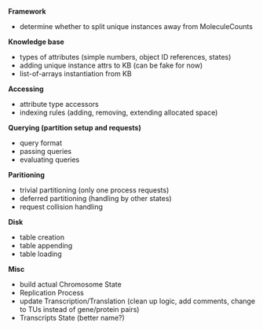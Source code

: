**Framework**
 * determine whether to split unique instances away from MoleculeCounts

**Knowledge base**
 * types of attributes (simple numbers, object ID references, states)
 * adding unique instance attrs to KB (can be fake for now)
 * list-of-arrays instantiation from KB

**Accessing**
 * attribute type accessors
 * indexing rules (adding, removing, extending allocated space)

**Querying (partition setup and requests)**
 * query format
 * passing queries
 * evaluating queries

**Paritioning**
 * trivial partitioning (only one process requests)
 * deferred partitioning (handling by other states)
 * request collision handling

**Disk**
 * table creation
 * table appending
 * table loading

**Misc**
 * build actual Chromosome State
 * Replication Process
 * update Transcription/Translation (clean up logic, add comments, change to TUs instead of gene/protein pairs)
 * Transcripts State (better name?)
